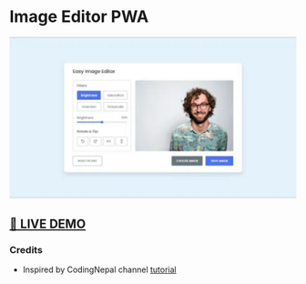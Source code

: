 # Image Editor PWA

<img src="./preview.jpeg" />

## <a href="https://mhmd-tarek-mhmd.github.io/Image-Editor-PWA" target="_blank">🔴 LIVE DEMO</a>

### Credits
- Inspired by CodingNepal channel <a href="https://youtu.be/YqUUvBpCtfA">tutorial<a/>
